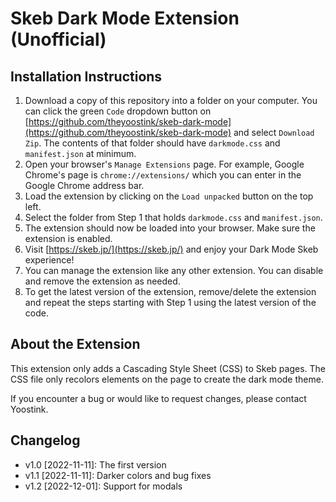 # Skeb Dark Mode Extension (Unofficial)

## Installation Instructions

1. Download a copy of this repository into a folder on your computer. You can click the green `Code` dropdown button on [https://github.com/theyoostink/skeb-dark-mode](https://github.com/theyoostink/skeb-dark-mode) and select `Download Zip`. The contents of that folder should have `darkmode.css` and `manifest.json` at minimum.
2. Open your browser's `Manage Extensions` page. For example, Google Chrome's page is `chrome://extensions/` which you can enter in the Google Chrome address bar.
3. Load the extension by clicking on the `Load unpacked` button on the top left.
4. Select the folder from Step 1 that holds `darkmode.css` and `manifest.json`.
5. The extension should now be loaded into your browser. Make sure the extension is enabled.
6. Visit [https://skeb.jp/](https://skeb.jp/) and enjoy your Dark Mode Skeb experience!
7. You can manage the extension like any other extension. You can disable and remove the extension as needed.
8. To get the latest version of the extension, remove/delete the extension and repeat the steps starting with Step 1 using the latest version of the code.

## About the Extension

This extension only adds a Cascading Style Sheet (CSS) to Skeb pages. The CSS file only recolors elements on the page to create the dark mode theme.

If you encounter a bug or would like to request changes, please contact Yoostink.

## Changelog

- v1.0 [2022-11-11]: The first version
- v1.1 [2022-11-11]: Darker colors and bug fixes
- v1.2 [2022-12-01]: Support for modals
